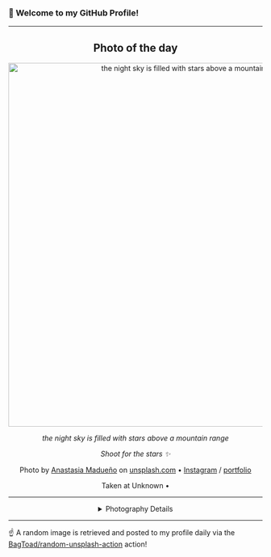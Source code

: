 ### 👋 Welcome to my GitHub Profile!

----
<div align="center">

## Photo of the day
  
  <a href="https://unsplash.com/photos/the-night-sky-is-filled-with-stars-above-a-mountain-range-Ls0CTFOPwuo"><img width="720" src="https://images.unsplash.com/photo-1685060596917-024fe37b5ee8?crop=entropy&cs=tinysrgb&fit=max&fm=jpg&ixid=M3w1OTQ0OTd8MHwxfHJhbmRvbXx8fHx8fHx8fDE3NTU2NzAyNjl8&ixlib=rb-4.1.0&q=80&w=1080" alt="the night sky is filled with stars above a mountain range"></a>
  
  <em>the night sky is filled with stars above a mountain range</em>
  
  <em>Shoot for the stars ✨</em>

  Photo by [Anastasia Madueño](https://savmadueno.myportfolio.com/work) on [unsplash.com](https://unsplash.com/) • [Instagram](https://instagram.com/savmadueno) / [portfolio](https://savmadueno.myportfolio.com/work)
  
  Taken at Unknown • 
  
  ---
  
<details>
<summary>Photography Details</summary>
  
| Parameter     | Value |
| ------------- | ----- |
| Camera Model  | null |
| Exposure Time | null |
| Aperture      | null |
| Focal Length  | null |
| ISO           | null |
| Location      | Unknown (null) |
| Coordinates   | Latitude null, Longitude null |

</details>

</div>

----

☝️ A random image is retrieved and posted to my profile daily via the [BagToad/random-unsplash-action](https://github.com/BagToad/random-unsplash-action) action!
